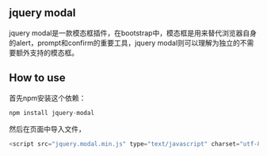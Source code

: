 ## jquery modal

jquery modal是一款模态框插件，在bootstrap中，模态框是用来替代浏览器自身的alert，prompt和confirm的重要工具，jquery modal则可以理解为独立的不需要额外支持的模态框。



## How to use

首先npm安装这个依赖：

```javascript
npm install jquery-modal
```

然后在页面中导入文件，

```javascript
<script src="jquery.modal.min.js" type="text/javascript" charset="utf-8"></script>
```





​	